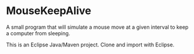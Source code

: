 # MouseKeepAlive
A small program that will simulate a mouse move at a given interval to keep a computer from sleeping.

This is an Eclipse Java/Maven project. Clone and import with Eclipse.
